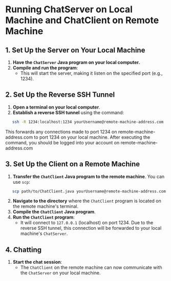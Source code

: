 # Running ChatServer on Local Machine and ChatClient on Remote Machine

## 1. Set Up the Server on Your Local Machine

1. **Have the `ChatServer` Java program on your local computer.**
2. **Compile and run the program**:
   - This will start the server, making it listen on the specified port (e.g., 1234).

## 2. Set Up the Reverse SSH Tunnel

1. **Open a terminal on your local computer**.
2. **Establish a reverse SSH tunnel** using the command:
```bash
   ssh -R 1234:localhost:1234 yourUsername@remote-machine-address.com
```

<!-- ssh -R 1234:localhost:1234 alubeid@student-shell.sys.kth.se -->
   
This forwards any connections made to port 1234 on remote-machine-address.com to port 1234 on your local machine.
After executing the command, you should be logged into your account on remote-machine-address.com

## 3. Set Up the Client on a Remote Machine

1. **Transfer the `ChatClient` Java program to the remote machine**. You can use `scp`:
```bash
   scp path/to/ChatClient.java yourUsername@remote-machine-address.com:/path/on/remote/machine
```

<!-- scp TCPChat/ChatClient.java alubeid@student-shell.sys.kth.se:~/Private -->

2. **Navigate to the directory** where the `ChatClient` program is located on the remote machine's terminal.
3. **Compile the `ChatClient` Java program**.
4. **Run the `ChatClient` program**:
   - It will connect to `127.0.0.1` (localhost) on port 1234. Due to the reverse SSH tunnel, this connection will be forwarded to your local machine's `ChatServer`.

## 4. Chatting

1. **Start the chat session**:
   - The `ChatClient` on the remote machine can now communicate with the `ChatServer` on your local machine.

